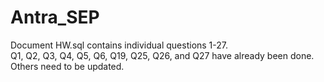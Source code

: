 # Antra_SEP
Document HW.sql contains individual questions 1-27.  
Q1, Q2, Q3, Q4, Q5, Q6, Q19, Q25, Q26, and Q27 have already been done.  
Others need to be updated.  
